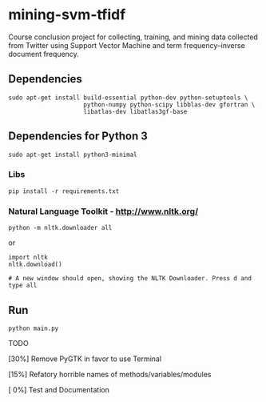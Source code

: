 mining-svm-tfidf
================

Course conclusion project for collecting, training, and mining data collected from Twitter using Support Vector Machine and term frequency–inverse document frequency.

## Dependencies

```
sudo apt-get install build-essential python-dev python-setuptools \
                     python-numpy python-scipy libblas-dev gfortran \
                     libatlas-dev libatlas3gf-base
```

## Dependencies for Python 3

```
sudo apt-get install python3-minimal
```


### Libs

```
pip install -r requirements.txt
```

### Natural Language Toolkit - http://www.nltk.org/

```
python -m nltk.downloader all
```

or

```
import nltk
nltk.download()

# A new window should open, showing the NLTK Downloader. Press d and type all
```

## Run

```
python main.py
```

TODO

[30%] Remove PyGTK in favor to use Terminal

[15%] Refatory horrible names of methods/variables/modules

[ 0%] Test and Documentation
